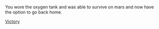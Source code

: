 You wore the oxygen tank and was able to survive on mars and now have the option to go back home.

[Victory](../athome.md)